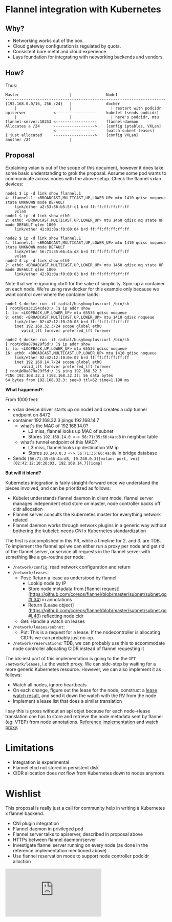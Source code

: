 <!-- BEGIN MUNGE: UNVERSIONED_WARNING -->


<!-- END MUNGE: UNVERSIONED_WARNING -->

# Flannel integration with Kubernetes

## Why?

* Networking works out of the box.
* Cloud gateway configuration is regulated by quota.
* Consistent bare metal and cloud experience.
* Lays foundation for integrating with networking backends and vendors.

## How?

Thus:

```
Master                      |               Node1
----------------------------------------------------------------------
{192.168.0.0/16, 256 /24}   |               docker
    |                       |                 | restart with podcidr
apiserver            <------------------    kubelet (sends podcidr)
    |                       |                 | here's podcidr, mtu
flannel-server:10253 <------------------    flannel-daemon
Allocates a /24      ------------------>    [config iptables, VXLan]
                     <------------------    [watch subnet leases]
I just allocated     ------------------>    [config VXLan]
another /24                 |
```

## Proposal

Explaining vxlan is out of the scope of this document, however it does take some basic understanding to grok the proposal. Assume some pod wants to communicate across nodes with the above setup. Check the flannel vxlan devices:

```console
node1 $ ip -d link show flannel.1
4: flannel.1: <BROADCAST,MULTICAST,UP,LOWER_UP> mtu 1410 qdisc noqueue state UNKNOWN mode DEFAULT
    link/ether a2:53:86:b5:5f:c1 brd ff:ff:ff:ff:ff:ff
    vxlan
node1 $ ip -d link show eth0
2: eth0: <BROADCAST,MULTICAST,UP,LOWER_UP> mtu 1460 qdisc mq state UP mode DEFAULT qlen 1000
    link/ether 42:01:0a:f0:00:04 brd ff:ff:ff:ff:ff:ff

node2 $ ip -d link show flannel.1
4: flannel.1: <BROADCAST,MULTICAST,UP,LOWER_UP> mtu 1410 qdisc noqueue state UNKNOWN mode DEFAULT
    link/ether 56:71:35:66:4a:d8 brd ff:ff:ff:ff:ff:ff
    vxlan
node2 $ ip -d link show eth0
2: eth0: <BROADCAST,MULTICAST,UP,LOWER_UP> mtu 1460 qdisc mq state UP mode DEFAULT qlen 1000
    link/ether 42:01:0a:f0:00:03 brd ff:ff:ff:ff:ff:ff
```

Note that we're ignoring cbr0 for the sake of simplicity. Spin-up a container on each node. We're using raw docker for this example only because we want control over where the container lands:

```
node1 $ docker run -it radial/busyboxplus:curl /bin/sh
[ root@5ca3c154cde3:/ ]$ ip addr show
1: lo: <LOOPBACK,UP,LOWER_UP> mtu 65536 qdisc noqueue
8: eth0: <BROADCAST,MULTICAST,UP,LOWER_UP> mtu 1410 qdisc noqueue
    link/ether 02:42:12:10:20:03 brd ff:ff:ff:ff:ff:ff
    inet 192.168.32.3/24 scope global eth0
       valid_lft forever preferred_lft forever

node2 $ docker run -it radial/busyboxplus:curl /bin/sh
[ root@d8a879a29f5d:/ ]$ ip addr show
1: lo: <LOOPBACK,UP,LOWER_UP> mtu 65536 qdisc noqueue
16: eth0: <BROADCAST,MULTICAST,UP,LOWER_UP> mtu 1410 qdisc noqueue
    link/ether 02:42:12:10:0e:07 brd ff:ff:ff:ff:ff:ff
    inet 192.168.14.7/24 scope global eth0
       valid_lft forever preferred_lft forever
[ root@d8a879a29f5d:/ ]$ ping 192.168.32.3
PING 192.168.32.3 (192.168.32.3): 56 data bytes
64 bytes from 192.168.32.3: seq=0 ttl=62 time=1.190 ms
```

__What happened?__:

From 1000 feet:
* vxlan device driver starts up on node1 and creates a udp tunnel endpoint on 8472
* container 192.168.32.3 pings 192.168.14.7
    - what's the MAC of 192.168.14.0?
        - L2 miss, flannel looks up MAC of subnet
        - Stores `192.168.14.0 <-> 56:71:35:66:4a:d8` in neighbor table
    - what's tunnel endpoint of this MAC?
        - L3 miss, flannel looks up destination VM ip
        - Stores `10.240.0.3 <-> 56:71:35:66:4a:d8` in bridge database
* Sends `[56:71:35:66:4a:d8, 10.240.0.3][vxlan: port, vni][02:42:12:10:20:03, 192.168.14.7][icmp]`

__But will it blend?__

Kubernetes integration is fairly straight-forward once we understand the pieces involved, and can be prioritized as follows:
* Kubelet understands flannel daemon in client mode, flannel server manages independent etcd store on master, node controller backs off cidr allocation
* Flannel server consults the Kubernetes master for everything network related
* Flannel daemon works through network plugins in a generic way without bothering the kubelet: needs CNI x Kubernetes standardization

The first is accomplished in this PR, while a timeline for 2. and 3. are TDB. To implement the flannel api we can either run a proxy per node and get rid of the flannel server, or service all requests in the flannel server with something like a go-routine per node:
* `/network/config`: read network configuration and return
* `/network/leases`:
	- Post:  Return a lease as understood by flannel
		- Lookip node by IP
		- Store node metadata from [flannel request] (https://github.com/coreos/flannel/blob/master/subnet/subnet.go#L34) in annotations
		- Return [Lease object] (https://github.com/coreos/flannel/blob/master/subnet/subnet.go#L40) reflecting node cidr
	- Get: Handle a watch on leases
* `/network/leases/subnet`:
	- Put: This is a request for a lease. If the nodecontroller is allocating CIDRs we can probably just no-op.
* `/network/reservations`: TDB, we can probably use this to accommodate node controller allocating CIDR instead of flannel requesting it

The ick-iest part of this implementation is going to the the `GET /network/leases`, i.e the watch proxy. We can side-step by waiting for a more generic Kubernetes resource. However, we can also implement it as follows:
* Watch all nodes, ignore heartbeats
* On each change, figure out the lease for the node, construct a [lease watch result](https://github.com/coreos/flannel/blob/0bf263826eab1707be5262703a8092c7d15e0be4/subnet/subnet.go#L72), and send it down the watch with the RV from the node
* Implement a lease list that does a similar translation

I say this is gross without an api objet because for each node->lease translation one has to store and retrieve the node metadata sent by flannel (eg: VTEP) from node annotations. [Reference implementation](https://github.com/bprashanth/kubernetes/blob/network_vxlan/pkg/kubelet/flannel_server.go) and [watch proxy](https://github.com/bprashanth/kubernetes/blob/network_vxlan/pkg/kubelet/watch_proxy.go).

# Limitations

* Integration is experimental
* Flannel etcd not stored in persistent disk
* CIDR allocation does *not* flow from Kubernetes down to nodes anymore

# Wishlist

This proposal is really just a call for community help in writing a Kubernetes x flannel backend.

* CNI plugin integration
* Flannel daemon in privileged pod
* Flannel server talks to apiserver, described in proposal above
* HTTPs between flannel daemon/server
* Investigate flannel server running on every node (as done in the reference implementation mentioned above)
* Use flannel reservation mode to support node controller podcidr alloction




<!-- BEGIN MUNGE: IS_VERSIONED -->
<!-- TAG IS_VERSIONED -->
<!-- END MUNGE: IS_VERSIONED -->


<!-- BEGIN MUNGE: GENERATED_ANALYTICS -->
[![Analytics](https://kubernetes-site.appspot.com/UA-36037335-10/GitHub/docs/proposals/flannel-integration.md?pixel)]()
<!-- END MUNGE: GENERATED_ANALYTICS -->
